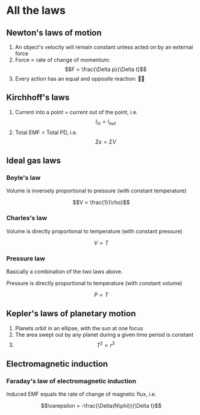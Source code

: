 # All the laws

## Newton's laws of motion

1. An object's velocity will remain constant unless acted on by an external force
2. Force ∝ rate of change of momentum: $$F ∝ \frac{\Delta p}{\Delta t}$$
3. Every action has an equal and opposite reaction: 🤜🤛

## Kirchhoff's laws

1. Current into a point = current out of the point, i.e. $$I_{in} = I_{out}$$
2. Total EMF = Total PD, i.e. $$\Sigma\varepsilon = \Sigma V$$

## Ideal gas laws

### Boyle's law

Volume is inversely proportional to pressure (with constant temperature)

$$V ∝ \frac{1}{\rho}$$

### Charles's law

Volume is directly proportional to temperature (with constant pressure)

$$V ∝ T$$

### Pressure law

Basically a combination of the two laws above.

Pressure is directly proportional to temperature (with constant volume)

$$P ∝ T$$

## Kepler's laws of planetary motion

1. Planets orbit in an ellipse, with the sun at one focus
2. The area swept out by any planet during a given time period is constant
3. $$T^2 ∝ r^3$$

## Electromagnetic induction

### Faraday's law of electromagnetic induction

Induced EMF equals the rate of change of magnetic flux, i.e.

$$\varepsilon = -\frac{\Delta(N\phi)}{\Delta t}$$

